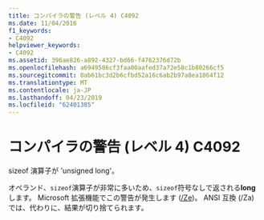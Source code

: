 ```yaml
---
title: コンパイラの警告 (レベル 4) C4092
ms.date: 11/04/2016
f1_keywords:
- C4092
helpviewer_keywords:
- C4092
ms.assetid: 396ae826-a892-4327-bd66-f4762376d72b
ms.openlocfilehash: a6949586cf3faa00aafed37a72e58c1b80266cf5
ms.sourcegitcommit: 0ab61bc3d2b6cfbd52a16c6ab2b97a8ea1864f12
ms.translationtype: MT
ms.contentlocale: ja-JP
ms.lasthandoff: 04/23/2019
ms.locfileid: "62401385"
---
```

# <a name="compiler-warning-level-4-c4092"></a>コンパイラの警告 (レベル 4) C4092

sizeof 演算子が 'unsigned long'。

オペランド、`sizeof`演算子が非常に多いため、`sizeof`符号なしで返される**long**します。 Microsoft 拡張機能でこの警告が発生します ([/Ze](../../build/reference/za-ze-disable-language-extensions.md))。 ANSI 互換 (/Za) では、代わりに、結果が切り捨てられます。